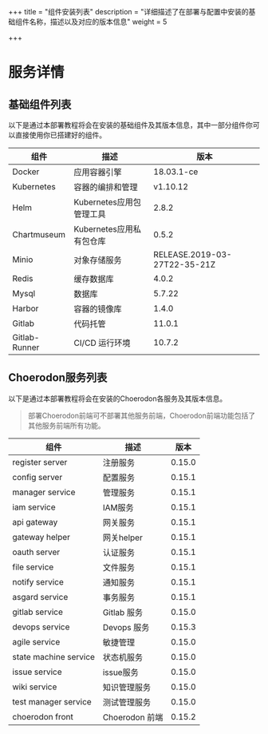 +++
title = "组件安装列表"
description = "详细描述了在部署与配置中安装的基础组件名称，描述以及对应的版本信息"
weight = 5

+++

# 服务详情

## 基础组件列表

以下是通过本部署教程将会在安装的基础组件及其版本信息，其中一部分组件你可以直接使用你已搭建好的组件。

组件|描述| 版本
---|---|---
Docker|应用容器引擎|18.03.1-ce
Kubernetes|容器的编排和管理|v1.10.12
Helm|Kubernetes应用包管理工具|2.8.2
Chartmuseum|Kubernetes应用私有包仓库|0.5.2
Minio|对象存储服务|RELEASE.2019-03-27T22-35-21Z
Redis|缓存数据库|4.0.2
Mysql|数据库|5.7.22
Harbor|容器的镜像库|1.4.0
Gitlab|代码托管|11.0.1
Gitlab-Runner|CI/CD 运行环境|10.7.2

## Choerodon服务列表

以下是通过本部署教程将会在安装的Choerodon各服务及其版本信息。

<blockquote class="note"> 
部署Choerodon前端可不部署其他服务前端，Choerodon前端功能包括了其他服务前端所有功能。
</blockquote>

组件|描述| 版本
---|---|---
register server|注册服务|0.15.0
config server|配置服务|0.15.1
manager service|管理服务|0.15.1
iam service|IAM服务|0.15.1
api gateway|网关服务|0.15.1
gateway helper|网关helper|0.15.1
oauth server|认证服务|0.15.1
file service|文件服务|0.15.1
notify service|通知服务|0.15.1
asgard service|事务服务|0.15.1
gitlab service|Gitlab 服务|0.15.0
devops service|Devops 服务|0.15.3
agile service|敏捷管理|0.15.0
state machine service|状态机服务|0.15.0
issue service|issue服务|0.15.0
wiki service|知识管理服务|0.15.0
test manager service|测试管理服务|0.15.0
choerodon front|Choerodon 前端|0.15.2
